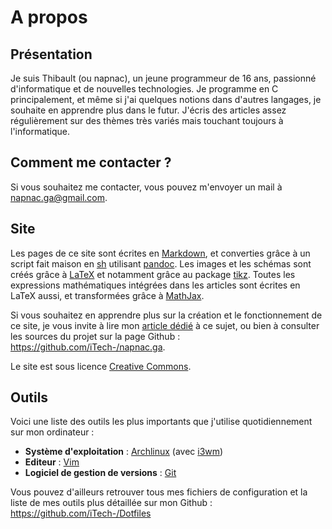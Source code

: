A propos
========


## Présentation

Je suis Thibault (ou napnac), un jeune programmeur de 16 ans, passionné d'informatique et de nouvelles technologies. Je programme en C principalement, et même si j'ai quelques notions dans d'autres langages, je souhaite en apprendre plus dans le futur. J'écris des articles assez régulièrement sur des thèmes très variés mais touchant toujours à l'informatique.

## Comment me contacter ?

Si vous souhaitez me contacter, vous pouvez m'envoyer un mail à <napnac.ga@gmail.com>.

## Site

Les pages de ce site sont écrites en [Markdown](https://en.wikipedia.org/wiki/Markdown), et converties grâce à un script fait maison en [sh](https://en.wikipedia.org/wiki/Bourne_shell) utilisant [pandoc](http://pandoc.org/). Les images et les schémas sont créés grâce à [LaTeX](https://en.wikipedia.org/wiki/LaTeX) et notamment grâce au package [tikz](http://www.texample.net/tikz/examples/). Toutes les expressions mathématiques intégrées dans les articles sont écrites en LaTeX aussi, et transformées grâce à [MathJax](https://www.mathjax.org/).

Si vous souhaitez en apprendre plus sur la création et le fonctionnement de ce site, je vous invite à lire mon [article dédié](/projets/napnac.html) à ce sujet, ou bien à consulter les sources du projet sur la page Github : <https://github.com/iTech-/napnac.ga>.

Le site est sous licence [Creative Commons](http://creativecommons.org/licenses/by-nc-sa/4.0/).

## Outils

Voici une liste des outils les plus importants que j'utilise quotidiennement sur mon ordinateur :

- **Système d'exploitation** : [Archlinux](https://www.archlinux.org/) (avec [i3wm](https://i3wm.org/))
- **Editeur** : [Vim](http://www.vim.org/)
- **Logiciel de gestion de versions** : [Git](https://git-scm.com/)

Vous pouvez d'ailleurs retrouver tous mes fichiers de configuration et la liste de mes outils plus détaillée sur mon Github : <https://github.com/iTech-/Dotfiles>
